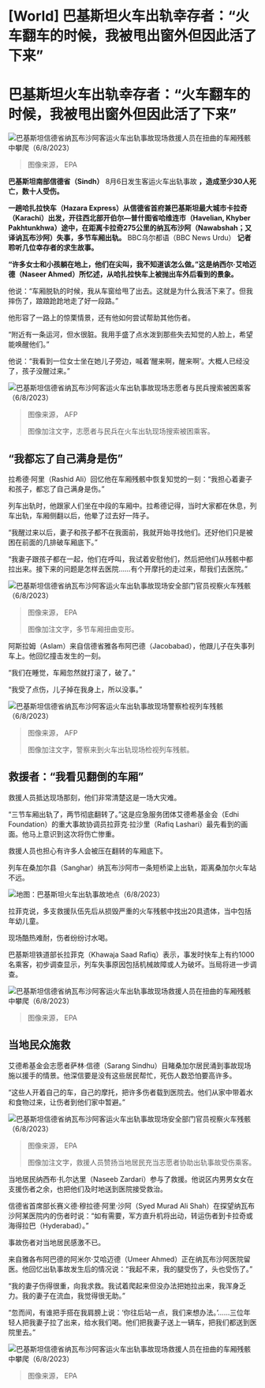 # [World] 巴基斯坦火车出轨幸存者：“火车翻车的时候，我被甩出窗外但因此活了下来”

#  巴基斯坦火车出轨幸存者：“火车翻车的时候，我被甩出窗外但因此活了下来”


![巴基斯坦信德省纳瓦布沙阿客运火车出轨事故现场救援人员在扭曲的车厢残骸中攀爬（6/8/2023）](_130684936_140829-shutterstock_editorial_pakistan_train_crash_leaves_at_l_14042215u.jpg)

> 图像来源，  EPA

**巴基斯坦南部信德省（Sindh）** 8月6日发生客运火车出轨事故  **，造成至少30人死亡，数十人受伤。**

**一趟哈扎拉快车（Hazara Express）从信德省首府兼巴基斯坦最大城市卡拉奇（Karachi）出发，开往西北部开伯尔—普什图省哈维连市（Havelian, Khyber Pakhtunkhwa）途中，在距离卡拉奇275公里的纳瓦布沙阿（Nawabshah；又译讷瓦布沙阿）失事，多节车厢出轨。**
 BBC乌尔都语（BBC News Urdu）  **记者聆听几位幸存者的求生故事。**

**“许多女士和小孩躺在地上，他们在尖叫，我不知道该怎么做。”这是纳西尔·艾哈迈德（Naseer Ahmed）所忆述，从哈扎拉快车上被抛出车外后看到的景象。**

他说：“车厢脱轨的时候，我从车窗给甩了出去。这就是为什么我活下来了。但我摔伤了，踉踉跄跄地走了好一段路。”

他形容了一路上的惊栗情景，还有他如何尝试帮助其他伤者。

“附近有一条运河，但水很脏。我用手盛了点水泼到那些失去知觉的人脸上，希望能唤醒他们。”

他说：“我看到一位女士坐在她儿子旁边，喊着‘醒来啊，醒来啊’。大概人已经没了，孩子没醒过来。”

![巴基斯坦信德省纳瓦布沙阿客运火车出轨事故现场志愿者与民兵搜索被困乘客（6/8/2023）](_130684942_80b8a969-34bc-4a43-9a7f-5c84a40bd7d3.jpg)

> 图像来源，  AFP
>
> 图像加注文字，志愿者与民兵在火车出轨现场搜索被困乘客。

##  “我都忘了自己满身是伤”

拉希德·阿里（Rashid Ali）回忆他在车厢残骸中恢复知觉的一刻：“我担心着妻子和孩子，都忘了自己满身是伤。”

列车出轨时，他跟家人们坐在中段的车厢中。拉希德记得，当时大家都在休息，列车出轨，车厢侧翻以后，他晕了过去好一阵子。

“我醒过来以后，妻子和孩子都不在我面前，我就开始寻找他们。还好他们只是被困在前面的几排破车厢底下。”

“我妻子跟孩子都在一起，他们在呼叫，我试着安慰他们，然后把他们从残骸中都拉出来。接下来的问题是怎样去医院……有个开摩托的走过来，帮我们去医院。”

![巴基斯坦信德省纳瓦布沙阿客运火车出轨事故现场安全部门官员视察火车残骸（6/8/2023）](_130684943_140402-shutterstock_editorial_pakistan_train_crash_leaves_at_l_14042215r.jpg)

> 图像来源，  EPA
>
> 图像加注文字，多节车厢扭曲变形。

阿斯拉姆（Aslam）来自信德省雅各布阿巴德（Jacobabad），他跟儿子在失事列车上。他回忆撞击发生的一刻。

“我们在睡觉，车厢忽然就打滚了，破了。”

“我受了点伤，儿子掉在我身上，所以没事。”

![巴基斯坦信德省纳瓦布沙阿客运火车出轨事故现场警察检视列车残骸（6/8/2023）](_130684944_c3ed6571-a31e-49eb-b82d-dfbcc81b776f.jpg)

> 图像来源，  AFP
>
> 图像加注文字，警察来到火车出轨现场检视列车残骸。

##  救援者：“我看见翻倒的车厢”

救援人员抵达现场那刻，他们非常清楚这是一场大灾难。

“三节车厢出轨了，两节彻底翻转了。”这是应急服务团体艾德希基金会（Edhi Foundation）的重大事故协调员拉菲克·拉沙里（Rafiq Lashari）最先看到的画面。他马上意识到这次将伤亡惨重。

救援人员也担心有许多人会被压在翻转的车厢底下。

列车在桑加尔县（Sanghar）纳瓦布沙阿市一条短桥梁上出轨，距离桑加尔火车站不远。

![地图：巴基斯坦火车出轨事故地点（6/8/2023）](_130685252_train_derails_pakistan_map_chinese_640-2x-nc.png)

拉菲克说，多支救援队伍先后从损毁严重的火车残骸中找出20具遗体，当中包括年幼儿童。

现场酷热难耐，伤者纷纷讨水喝。

巴基斯坦铁道部长拉菲克（Khawaja Saad Rafiq）表示，事发时快车上有约1000名乘客，初步调查显示，列车失事原因包括机械故障或人为破坏。当局将进一步调查。

![巴基斯坦信德省纳瓦布沙阿客运火车出轨事故现场救援人员在扭曲的车厢残骸中攀爬（6/8/2023）](_130685249_140408-shutterstock_editorial_pakistan_train_crash_leaves_at_l_14042215p.jpg)

> 图像来源，  EPA

##  当地民众施救

艾德希基金会志愿者萨林·信德（Sarang Sindhu）目睹桑加尔居民涌到事故现场施以援手的情景。他深信要是没有这些居民帮忙，死伤人数恐怕要高许多。

“这些人开着自己的车，自己的摩托，把许多伤者载到医院去。他们从家中带着水和食物过来，让伤者到他们家中暂避。”

![巴基斯坦信德省纳瓦布沙阿客运火车出轨事故现场安全部门官员视察火车残骸（6/8/2023）](_130685250_140050-shutterstock_editorial_pakistan_train_crash_leaves_at_l_14042215n.jpg)

> 图像来源，  EPA
>
> 图像加注文字，救援人员赞扬当地居民充当志愿者协助出轨事故受伤乘客。

当地居民纳西布·扎尔达里（Naseeb Zardari）参与了救援。他说区内男男女女在支援伤者之余，也把他们及时地送到医院接受救治。

信德省首席部长赛义德·穆拉德·阿里·沙阿（Syed Murad Ali Shah）在探望纳瓦布沙阿某医院内的伤者时说：“如有需要，军方直升机将出动，转运伤者到卡拉奇或海得拉巴（Hyderabad）。”

事故伤者对当地居民感激不已。

来自雅各布阿巴德的阿米尔·艾哈迈德（Umeer Ahmed）正在纳瓦布沙阿医院留医。他回忆出轨事故发生后的情况说：“我起不来，我的腿受伤了，头也受伤了。”

“我的妻子伤得很重，向我求救。我试着爬起来但没办法把她拉出来，我浑身乏力。我的妻子在流血，我觉得很无助。”

“忽而间，有谁把手搭在我肩膀上说：‘你往后站一点，我们来想办法。’……三位年轻人把我妻子拉了出来，给水我们喝。他们把我妻子送上一辆车，把我们都送到医院里去。”

![巴基斯坦信德省纳瓦布沙阿客运火车出轨事故现场救援人员在扭曲的车厢残骸中攀爬（6/8/2023）](_130685251_141330-shutterstock_editorial_pakistan_train_crash_leaves_at_l_14042215x.jpg)

> 图像来源，  EPA


